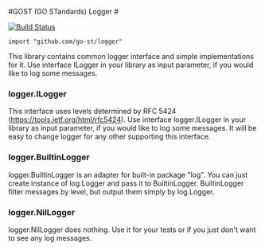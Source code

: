 #GOST (GO STandards) Logger #

[![Build Status](https://travis-ci.org/Barberrrry/gost.svg?branch=master)](https://travis-ci.org/Barberrrry/gost)

```import "github.com/go-st/logger"```

This library contains common logger interface and simple implementations for it. Use interface ILogger in your library as input parameter, if you would like to log some messages.

### logger.ILogger ###

This interface uses levels determined by RFC 5424 (https://tools.ietf.org/html/rfc5424). Use interface logger.ILogger in your library as input parameter, if you would like to log some messages. It will be easy to change logger for any other supporting this interface.

### logger.BuiltinLogger ###

logger.BuiltinLogger is an adapter for built-in package "log". You can just create instance of log.Logger and pass it to BuiltinLogger. BuiltinLogger filter messages by level, but output them simply by log.Logger.

### logger.NilLogger ###

logger.NilLogger does nothing. Use it for your tests or if you just don't want to see any log messages.
